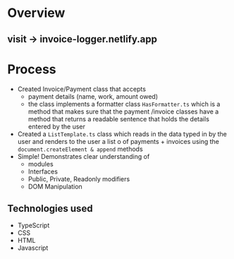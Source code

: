 # Overview
## visit -> invoice-logger.netlify.app


# Process

- Created Invoice/Payment class that accepts
	- payment details (name, work, amount owed)
	- the class implements a formatter class `HasFormatter.ts` which is a method that makes sure that the payment /invoice classes have a method that returns a readable sentence that holds the details entered by the user
- Created a `ListTemplate.ts` class which reads in the data typed in by the user and renders to the user a list o of payments + invoices using the `document.createElement & append` methods
- Simple! Demonstrates clear understanding of 
	- modules
	- Interfaces
	- Public, Private, Readonly modifiers
	- DOM Manipulation

## Technologies used
- TypeScript
- CSS
- HTML
- Javascript
